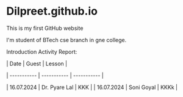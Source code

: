 # Dilpreet.github.io
This is my first GitHub website

I'm student of BTech cse branch in gne college.

Introduction Activity Report:

| Date | Guest | Lesson  |

| ----------- | ----------- | ----------- |

| 16.07.2024 | Dr. Pyare Lal | KKK |
| 16.07.2024 | Soni Goyal | KKKk |